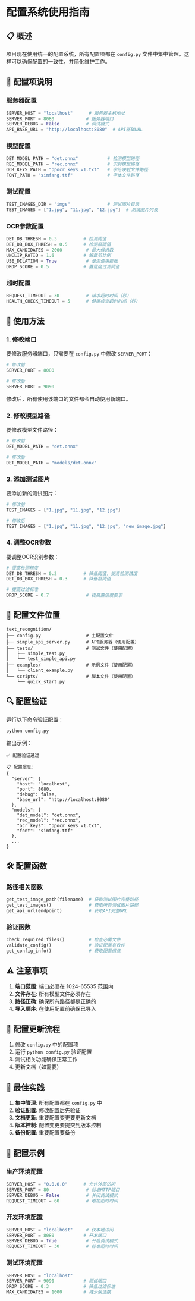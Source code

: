 # 配置系统使用指南

## 📋 概述

项目现在使用统一的配置系统，所有配置项都在 `config.py` 文件中集中管理。这样可以确保配置的一致性，并简化维护工作。

## 🔧 配置项说明

### 服务器配置
```python
SERVER_HOST = "localhost"      # 服务器主机地址
SERVER_PORT = 8080            # 服务器端口
SERVER_DEBUG = False          # 调试模式
API_BASE_URL = "http://localhost:8080"  # API基础URL
```

### 模型配置
```python
DET_MODEL_PATH = "det.onnx"           # 检测模型路径
REC_MODEL_PATH = "rec.onnx"           # 识别模型路径
OCR_KEYS_PATH = "ppocr_keys_v1.txt"   # 字符映射文件路径
FONT_PATH = "simfang.ttf"             # 字体文件路径
```

### 测试配置
```python
TEST_IMAGES_DIR = "imgs"              # 测试图片目录
TEST_IMAGES = ["1.jpg", "11.jpg", "12.jpg"]  # 测试图片列表
```

### OCR参数配置
```python
DET_DB_THRESH = 0.3          # 检测阈值
DET_DB_BOX_THRESH = 0.5      # 检测框阈值
MAX_CANDIDATES = 2000         # 最大候选数
UNCLIP_RATIO = 1.6           # 解裁剪比例
USE_DILATION = True           # 是否使用膨胀
DROP_SCORE = 0.5             # 置信度过滤阈值
```

### 超时配置
```python
REQUEST_TIMEOUT = 30          # 请求超时时间（秒）
HEALTH_CHECK_TIMEOUT = 5      # 健康检查超时时间（秒）
```

## 🚀 使用方法

### 1. 修改端口
要修改服务器端口，只需要在 `config.py` 中修改 `SERVER_PORT`：

```python
# 修改前
SERVER_PORT = 8080

# 修改后
SERVER_PORT = 9090
```

修改后，所有使用该端口的文件都会自动使用新端口。

### 2. 修改模型路径
要修改模型文件路径：

```python
# 修改前
DET_MODEL_PATH = "det.onnx"

# 修改后
DET_MODEL_PATH = "models/det.onnx"
```

### 3. 添加测试图片
要添加新的测试图片：

```python
# 修改前
TEST_IMAGES = ["1.jpg", "11.jpg", "12.jpg"]

# 修改后
TEST_IMAGES = ["1.jpg", "11.jpg", "12.jpg", "new_image.jpg"]
```

### 4. 调整OCR参数
要调整OCR识别参数：

```python
# 提高检测精度
DET_DB_THRESH = 0.2          # 降低阈值，提高检测精度
DET_DB_BOX_THRESH = 0.3      # 降低框阈值

# 提高过滤标准
DROP_SCORE = 0.7              # 提高置信度要求
```

## 📁 配置文件位置

```
text_recognition/
├── config.py                 # 主配置文件
├── simple_api_server.py      # API服务器（使用配置）
├── tests/                    # 测试文件（使用配置）
│   ├── simple_test.py
│   └── test_simple_api.py
├── examples/                 # 示例文件（使用配置）
│   └── client_example.py
└── scripts/                  # 脚本文件（使用配置）
    └── quick_start.py
```

## 🔍 配置验证

运行以下命令验证配置：

```bash
python config.py
```

输出示例：
```
✅ 配置验证通过

📋 配置信息:
{
  "server": {
    "host": "localhost",
    "port": 8080,
    "debug": false,
    "base_url": "http://localhost:8080"
  },
  "models": {
    "det_model": "det.onnx",
    "rec_model": "rec.onnx",
    "ocr_keys": "ppocr_keys_v1.txt",
    "font": "simfang.ttf"
  },
  ...
}
```

## 🛠️ 配置函数

### 路径相关函数
```python
get_test_image_path(filename)  # 获取测试图片完整路径
get_test_images()              # 获取所有测试图片路径
get_api_url(endpoint)          # 获取API完整URL
```

### 验证函数
```python
check_required_files()         # 检查必需文件
validate_config()              # 验证配置有效性
get_config_info()              # 获取配置信息
```

## ⚠️ 注意事项

1. **端口范围**: 端口必须在 1024-65535 范围内
2. **文件存在**: 所有模型文件必须存在
3. **路径正确**: 确保所有路径都是正确的
4. **导入顺序**: 在使用配置前确保已导入

## 🔄 配置更新流程

1. 修改 `config.py` 中的配置项
2. 运行 `python config.py` 验证配置
3. 测试相关功能确保正常工作
4. 更新文档（如需要）

## 📝 最佳实践

1. **集中管理**: 所有配置都在 `config.py` 中
2. **验证配置**: 修改配置后先验证
3. **文档更新**: 重要配置变更要更新文档
4. **版本控制**: 配置变更要提交到版本控制
5. **备份配置**: 重要配置要备份

## 🎯 配置示例

### 生产环境配置
```python
SERVER_HOST = "0.0.0.0"      # 允许外部访问
SERVER_PORT = 80              # 标准HTTP端口
SERVER_DEBUG = False          # 关闭调试模式
REQUEST_TIMEOUT = 60          # 增加超时时间
```

### 开发环境配置
```python
SERVER_HOST = "localhost"     # 仅本地访问
SERVER_PORT = 8080           # 开发端口
SERVER_DEBUG = True           # 开启调试模式
REQUEST_TIMEOUT = 30          # 标准超时时间
```

### 测试环境配置
```python
SERVER_HOST = "localhost"
SERVER_PORT = 9090           # 测试端口
DROP_SCORE = 0.3             # 降低过滤标准
MAX_CANDIDATES = 1000        # 减少候选数
``` 